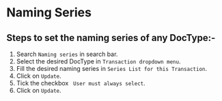 # Naming Series
## Steps to set the naming series of any DocType:-

1. Search ``` Naming series ``` in search bar.
2. Select the desired DocType in ``` Transaction dropdown menu ```.
3. Fill the desired naming series in ```Series List for this Transaction```.
4. Click on ```Update```.
5. Tick the checkbox ``` User must always select```.
6. Click on ```Update```.


